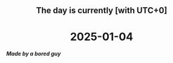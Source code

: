 <h2 align=center>The day is currently [with UTC+0]</h2>
<h1 align=center><!--TIME BEGIN-->2025-01-04<!--TIME END--></h1>
<h5>Made by a bored guy</h5>
